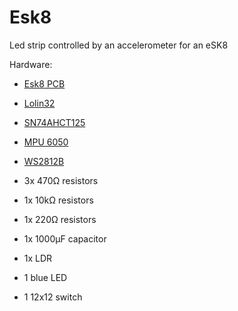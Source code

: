 # Esk8
Led strip controlled by an accelerometer for an eSK8

Hardware:
* [Esk8 PCB](https://easyeda.com/seb.morin/esk8) 
* [Lolin32](https://wiki.wemos.cc/products:lolin32:lolin32)
* [SN74AHCT125](https://www.ti.com/product/SN74AHCT125)
* [MPU 6050](https://invensense.tdk.com/products/motion-tracking/6-axis/mpu-6050/)
* [WS2812B](https://www.aliexpress.com/wholesale?catId=0&SearchText=ws2812b)

* 3x 470Ω resistors
* 1x 10kΩ resistors
* 1x 220Ω resistors
* 1x 1000μF capacitor
* 1x LDR
* 1 blue LED
* 1 12x12 switch
